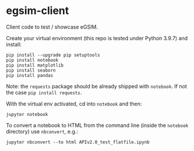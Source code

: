 # egsim-client

Client code to test / showcase eGSIM.

Create your virtual environment (this repo is tested under Python 3.9.7) and install:

```
pip install --upgrade pip setuptools
pip install notebook
pip install matplotlib
pip install seaborn
pip install pandas
```
Note: the `requests` package should be already shipped with `notebook`. If not the case `pip install requests`.


With the virtual env activated, cd into `notebook` and then:

``` 
jupyter notebook
```


To convert a notebook to HTML from the command line (inside the `notebook` directory)
use `nbconvert`, e.g.:
```
jupyter nbconvert --to html APIv2.0_test_flatfile.ipynb
```
